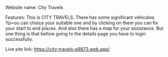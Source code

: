 Website name: City Travels

Features: This is CITY TRAVELS. There has some significant vehicales. Yp=ou can choice your suitable one and by clicking on them you can fix your start to end places. And also there has a map for your assistance. But one thing is that before going to the details page you have to login successfully.


Live site link:  https://city-travels-e9873.web.app/